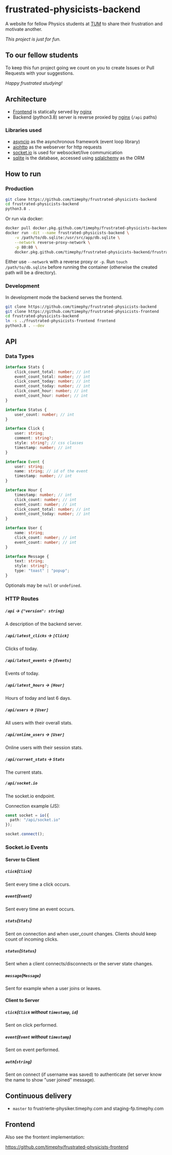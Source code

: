 # frustrated-physicists-backend

A website for fellow Physics students at [TUM](https://www.tum.de) to share their frustration and motivate another.

_This project is just for fun._

## To our fellow students

To keep this fun project going we count on you to create Issues or Pull Requests with your suggestions.

_Happy frustrated studying!_

## Architecture

- [Frontend](https://github.com/timephy/frustrated-physicists-frontend) is statically served by [nginx](https://www.nginx.com)
- Backend (python3.8) server is reverse proxied by [nginx](https://www.nginx.com) (`/api` paths)

### Libraries used

- [asyncio](https://docs.python.org/3/library/asyncio.html) as the asynchronous framework (event loop library)
- [aiohttp](https://github.com/aio-libs/aiohttp) as the webserver for http requests
- [socket.io](https://socket.io) is used for websocket/live communication
- [sqlite](https://www.sqlite.org/index.html) is the database, accessed using [sqlalchemy](https://www.sqlalchemy.org) as the ORM

## How to run

### Production

```bash
git clone https://github.com/timephy/frustrated-physicists-backend
cd frustrated-physicists-backend
python3.8 .
```

Or run via docker:

```bash
docker pull docker.pkg.github.com/timephy/frustrated-physicists-backend/frustrated-physicists-backend:master
docker run -dit --name frustrated-physicists-backend \
    -v /path/to/db.sqlite:/usr/src/app/db.sqlite \
    --network reverse-proxy-network \
    -p 80:80 \
    docker.pkg.github.com/timephy/frustrated-physicists-backend/frustrated-physicists-backend:master
```

Either use `--network` with a reverse proxy or `-p`.
Run `touch /path/to/db.sqlite` before running the container (otherwise the created path will be a directory).

### Development

In development mode the backend serves the frontend.

```bash
git clone https://github.com/timephy/frustrated-physicists-backend
git clone https://github.com/timephy/frustrated-physicists-frontend
cd frustrated-physicists-backend
ln -s ../frustrated-physicists-frontend frontend
python3.8 . --dev
```

## API

### Data Types

```typescript
interface Stats {
    click_count_total: number; // int
    event_count_total: number; // int
    click_count_today: number; // int
    event_count_today: number; // int
    click_count_hour: number; // int
    event_count_hour: number; // int
}

interface Status {
    user_count: number; // int
}

interface Click {
    user: string;
    comment: string?;
    style: string?; // css classes
    timestamp: number; // int
}

interface Event {
    user: string;
    name: string; // id of the event
    timestamp: number; // int
}

interface Hour {
    timestamp: number; // int
    click_count: number; // int
    event_count: number; // int
    click_count_total: number; // int
    event_count_today: number; // int
}

interface User {
    name: string;
    click_count: number; // int
    event_count: number; // int
}

interface Message {
    text: string;
    style: string?;
    type: "toast" | "popup";
}
```

Optionals may be `null` or `undefined`.

### HTTP Routes

##### `/api` -> `{"version": string}`

A description of the backend server.

##### `/api/latest_clicks` -> `[Click]`

Clicks of today.

##### `/api/latest_events` -> `[Events]`

Events of today.

##### `/api/latest_hours` -> `[Hour]`

Hours of today and last 6 days.

##### `/api/users` -> `[User]`

All users with their overall stats.

##### `/api/online_users` -> `[User]`

Online users with their session stats.

##### `/api/current_stats` -> `Stats`

The current stats.

##### `/api/socket.io`

The socket.io endpoint.

Connection example (JS):

```typescript
const socket = io({
  path: "/api/socket.io"
});

socket.connect();
```

### Socket.io Events

#### Server to Client

##### `click`(`Click`)

Sent every time a click occurs.

##### `event`(`Event`)

Sent every time an event occurs.

##### `stats`(`Stats`)

Sent on connection and when user_count changes.
Clients should keep count of incoming clicks.

##### `status`(`Status`)

Sent when a client connects/disconnects or the server state changes.

##### `message`(`Message`)

Sent for example when a user joins or leaves.

#### Client to Server

##### `click`(`Click` without `timestamp`, `id`)

Sent on click performed.

##### `event`(`Event` without `timestamp`)

Sent on event performed.

##### `auth`(`string`)

Sent on connect (if username was saved) to authenticate (let server know the name to show "user joined" message).

## Continuous delivery

- `master` to frustrierte-physiker.timephy.com and staging-fp.timephy.com

## Frontend

Also see the frontent implementation:

<https://github.com/timephy/frustrated-physicists-frontend>
